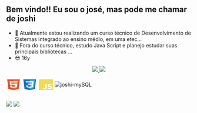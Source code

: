 ## Bem vindo!! Eu sou o josé, mas pode me chamar de joshi

- 🔭 Atualmente estou realizando um curso técnico de Desenvolvimento de Sistemas integrado ao ensino médio, em uma etec...
- 🗿 Fora do curso técnico, estudo Java Script e planejo estudar suas principais bibliotecas ...
- 😎 16y

<div align = "center">
<a href="https://github.com/JoshiProjects">
<img height="180em" src="https://github-readme-stats.vercel.app/api?username=JoshiProjects&show_icons=true&theme=ocean_dark&include_all_commits=true&count_private=true"/>
<img height="180em" widht="200em"src="https://github-readme-stats.vercel.app/api/top-langs/?username=&layout=compact&langs_count=7&theme=ocean_dark"/>
</div>
 </a>
<div style="display: block"><br>


  
  <img align="center" alt="joshi-HTML" height="30" width="40" src="https://raw.githubusercontent.com/devicons/devicon/master/icons/html5/html5-original.svg">
  <img align="center" alt="joshi-CSS" height="30" width="40" src="https://raw.githubusercontent.com/devicons/devicon/master/icons/css3/css3-original.svg">
  <img align="center" alt="joshi-Js" height="30" width="40" src="https://raw.githubusercontent.com/devicons/devicon/master/icons/javascript/javascript-plain.svg">
<!--   <img align="center" alt="joshi-PHP" height="50" width="60" src="https://cdn.jsdelivr.net/gh/devicons/devicon/icons/php/php-plain.svg" /> -->
  <img align="center" alt="joshi-mySQL" height="60" width="70" src="https://cdn.jsdelivr.net/gh/devicons/devicon/icons/mysql/mysql-original-wordmark.svg" />
          
          
</div>

##


 
<div> 
  <a href="https://instagram.com/https_jun10rkkj" target="_blank"><img src="https://img.shields.io/badge/-Instagram-%23E4405F?style=for-the-badge&logo=instagram&logoColor=white" target="_blank"></a>
  <a href="https://mail.google.com/mail/u/0/?tab=rm&ogbl#inbox?compose=GTvVlcRzBWWqPqftsxhXshNvmjnRJJRLdXNqFNgwFKmwjWSclmrQHrhKVFBQFctRSLZQXNfSsjkld" target="_blank"><img src="https://img.shields.io/badge/-Gmail-FFF?style=for-the-badge&logo=gmail&logoColor=red" target="_blank"></a>
 </div> 

